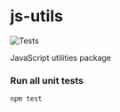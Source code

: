 # js-utils

![Tests](https://github.com/danrusu/js-utils/actions/workflows/test.yaml/badge.svg)

JavaScript utilities package

### Run all unit tests

```bash
npm test
```
